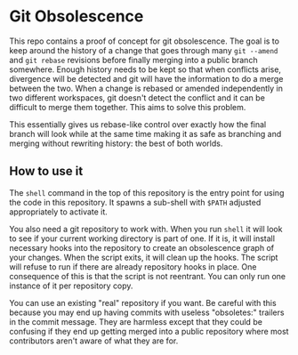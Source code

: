 # Git Obsolescence

This repo contains a proof of concept for git obsolescence. The goal is to keep
around the history of a change that goes through many `git --amend` and `git
rebase` revisions before finally merging into a public branch somewhere. Enough
history needs to be kept so that when conflicts arise, divergence will be
detected and git will have the information to do a merge between the two. When a
change is rebased or amended independently in two different workspaces, git
doesn't detect the conflict and it can be difficult to merge them together. This
aims to solve this problem.

This essentially gives us rebase-like control over exactly how the final
branch will look while at the same time making it as safe as branching and
merging without rewriting history: the best of both worlds.

## How to use it

The `shell` command in the top of this repository is the entry point for using
the code in this repository. It spawns a sub-shell with `$PATH` adjusted
appropriately to activate it.

You also need a git repository to work with. When you run `shell` it will look
to see if your current working directory is part of one. If it is, it will
install necessary hooks into the repository to create an obsolescence graph of
your changes. When the script exits, it will clean up the hooks. The script will
refuse to run if there are already repository hooks in place. One consequence of
this is that the script is not reentrant. You can only run one instance of it
per repository copy.

You can use an existing "real" repository if you want. Be careful with this
because you may end up having commits with useless "obsoletes:" trailers in the
commit message. They are harmless except that they could be confusing if they
end up getting merged into a public repository where most contributors aren't
aware of what they are for.
